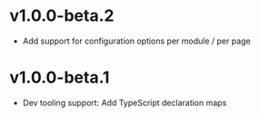 # v1.0.0-beta.2

- Add support for configuration options per module / per page

# v1.0.0-beta.1

- Dev tooling support: Add TypeScript declaration maps
